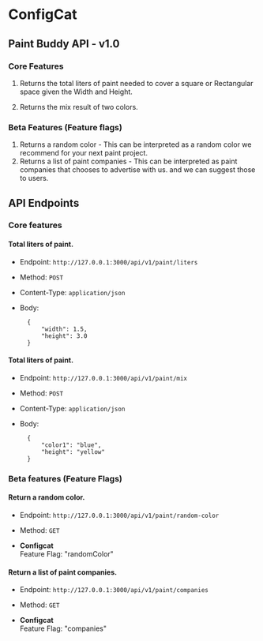 # ConfigCat

## Paint Buddy API - v1.0

### Core Features
1. Returns the total liters of paint needed to cover a square or Rectangular space given the Width and Height.

2. Returns the mix result of two colors.

### Beta Features (Feature flags)
1. Returns a random color - This can be interpreted as a random color we recommend for your next paint project.
2. Returns a list of paint companies - This can be interpreted as paint companies that chooses to advertise with us. and we can suggest those to users.

## API Endpoints

### Core features

#### Total liters of paint.
- Endpoint: `http://127.0.0.1:3000/api/v1/paint/liters`
- Method: `POST`
- Content-Type: `application/json`
- Body:

        {
            "width": 1.5,
            "height": 3.0
        }


#### Total liters of paint.
- Endpoint: `http://127.0.0.1:3000/api/v1/paint/mix`
- Method: `POST`
- Content-Type: `application/json`
- Body:

        {
            "color1": "blue",
            "height": "yellow"
        }


### Beta features (Feature Flags)

#### Return a random color.
- Endpoint: `http://127.0.0.1:3000/api/v1/paint/random-color`
- Method: `GET`

- **Configcat**  
Feature Flag: "randomColor"

#### Return a list of paint companies.
- Endpoint: `http://127.0.0.1:3000/api/v1/paint/companies`
- Method: `GET`

- **Configcat**  
Feature Flag: "companies"

